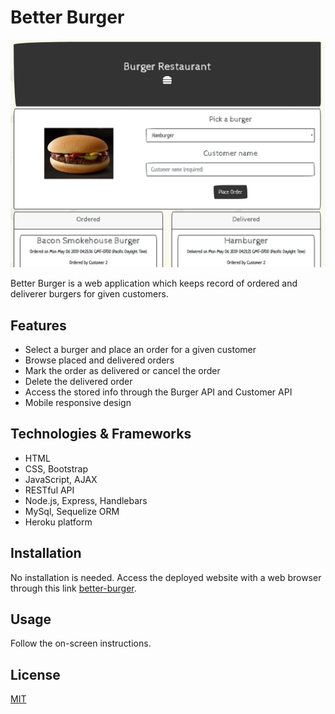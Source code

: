 # Better Burger

![better-burger](images/better-burger.png 'Better Burger')

Better Burger is a web application which keeps record of ordered and deliverer burgers for given customers.

## Features

- Select a burger and place an order for a given customer
- Browse placed and delivered orders
- Mark the order as delivered or cancel the order
- Delete the delivered order
- Access the stored info through the Burger API and Customer API
- Mobile responsive design

## Technologies & Frameworks

- HTML
- CSS, Bootstrap
- JavaScript, AJAX
- RESTful API
- Node.js, Express, Handlebars
- MySql, Sequelize ORM
- Heroku platform

## Installation

No installation is needed. Access the deployed website with a web browser through this link [better-burger](https://better-burger.herokuapp.com/).

## Usage

Follow the on-screen instructions.

## License

[MIT](https://choosealicense.com/licenses/mit/)
